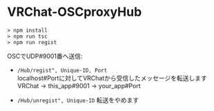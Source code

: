 # VRChat-OSCproxyHub

```
> npm install
> npm run tsc
> npm run regist
```

OSCでUDP#9001番へ送信:
* `/Hub/regist", Unique-ID, Port`  
    localhost#Portに対してVRChatから受信したメッセージを転送します  
    VRChat → this_app#9001 → your_app#Port

* `/Hub/unregist", Unique-ID`
    転送をやめます